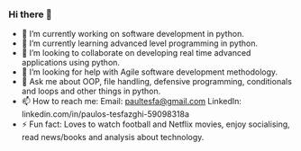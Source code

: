 ### Hi there 👋

- 🔭 I’m currently working on software development in python.
- 🌱 I’m currently learning advanced level programming in python. 
- 👯 I’m looking to collaborate on developing real time advanced applications using python.
- 🤔 I’m looking for help with Agile software development methodology.
- 💬 Ask me about OOP, file handling, defensive programming, conditionals and loops and other things in python.
- 📫 How to reach me: Email: paultesfa@gmail.com    LinkedIn: linkedin.com/in/paulos-tesfazghi-59098318a
- ⚡ Fun fact: Loves to watch football and Netflix movies, enjoy socialising, read news/books and analysis about technology.

